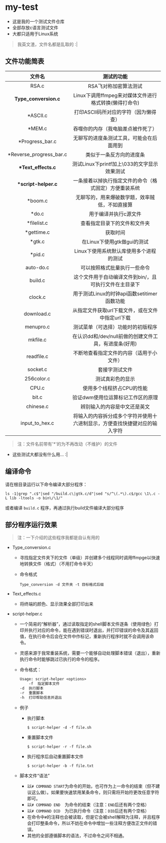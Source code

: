 # my-test

- 这是我的一个测试文件仓库
- 全部存放c语言测试文件
- 大都只适用于Linux系统

> 我英文渣，文件名都是乱取的 :|

## 文件功能简表

| 文件名                     | 测试的功能                                                                 |
|:--------------------------:|:--------------------------------------------------------------------------:|
| RSA.c                      | RSA飞对称加密算法测试                                                      |
| **Type\_conversion.c**     | Linux下调用ffmpeg来对媒体文件进行格式转换(懒得打命令)                      |
| \*ASCII.c                  | 打印ASCII码所对应的字符（因为懒得查）                                      |
| \*MEM.c                    | 吞噬你的内存（我电脑差点被作死了）                                         |
| \*Progress\_bar.c          | 无聊写的进度条测试工具，可能会在后面用到                                   |
| \*Reverse\_progress\_bar.c | 类似于一条反方向的进度条                                                   |
| **\*Text\_effects.c**      | 测试Linux下printf加上\033的文字显示效果测试                                |
| **\*script-helper.c**      | 一条接着以掉执行指定文件的命令（格式固定）方便重装系统                     |
| \*boom.c                   | 无聊写的，用来爆破数学题，效率贼低，不如直接算                             |
| \*do.c                     | 用于编译并执行c源文件                                                      |
| \*filelist.c               | 查看指定目录下的文件和文件夹                                               |
| \*gettime.c                | 获取时间                                                                   |
| \*gtk.c                    | 在Linux下使用gtk做gui的测试                                                |
| \*pid.c                    | Linux下使用系统默认库使用多个进程的测试                                    |
| auto-do.c                  | 可以按照格式批量执行一些命令                                               |
| build.c                    | 这个文件用于自动编译文件到bin/，且可执行文件在主目录下                     |
| clock.c                    | 用于测试Linux的时钟api函数setitimer函数功能                                |
| download.c                 | 从指定文件获取url下载文件，或在文件中指定url下载                           |
| menupro.c                  | 测试菜单（可选择）功能时的初版程序                                         |
| mkfile.c                   | 在认识dd和/dev/null前做的创建文件工具，有进度条(好用)                      |
| readfile.c                 | 不断地查看指定文件的内容（适用于小文件）                                   |
| socket.c                   | 套接字测试文件                                                             |
| 256color.c                 | 测试真彩色的显示                                                           |
| CPU.c                      | 使用多个线程挤占CPU的性能                                                  |
| bit.c                      | 验证dwm使用位运算标记工作区的原理                                          |
| chinese.c                  | 辨别输入的内容是中文还是英文                                               |
| input_to_hex.c             | 将输入的内容拆分成多个字符并使用十六进制显示，方便查找快捷键对应的输入字符 |

> 注：文件名前带有'\*'的为不再改动（不维护）的文件

- 这些测试大都没有什么用... :|

## 编译命令

请在根目录运行以下命令编译大部分程序：

```shell
ls -1|grep ".c$"|sed "/build.c\|gtk.c/d"|sed "s/^\(.*\).c$/gcc \1\.c -L lib -ltools -o bin\/\1/"
```

或者编译 `build.c` 程序，再通过执行build文件编译大部分程序

## 部分程序运行效果

> 注：一下介绍的这些程序我都是自认有用的

- Type_conversion.c
  - 寻找指定文件夹下的文件（单级）并创建多个线程同时调用ffmpge以快速地转换文件（格式）（不用打命令半天）

  - 命令格式

    ```shell
    Type_conversion -d 文件夹 -t 目标格式后缀
    ```

- Text\_effects.c

  - 将终端的颜色、显示效果全部打印出来

- script-helper.c

  - 一个简易的“解析器”，通过读取指定的shell脚本文件逐条（使用绿色）打印并执行对应的命令，能在遇到错误时退出，并打印错误的命令及其返回值，在执行命令后会在文件中作标记，重新执行程序时就不会调用该命令。

  - 灵感来源于我常重装系统，需要一个能够自动处理脚本错误（退出），重新执行命令时能够跳过已执行的命令的程序。

  - 命令格式：

    ```txt
    Usage: script-helper <options>
        -f  指定脚本文件
	-d  执行脚本
	-r  重置脚本
	-h  打印帮助信息并退出
    ```

  - 例子

    - 执行脚本

      ```shell
      $ script-helper -d -f file.sh
      ```

    - 重置脚本文件

      ```shell
      $ script-helper -r -f file.sh
      ```

    - 执行程序后自动重置脚本文件

      ```shell
      $ script-helper -b -f file.txt
      ```

  - 脚本文件“语法”

    - 以`# COMMAND START`为命令的开始，也可作为上一命令的结束（但不建议这么做）。如果要快速禁用某条命令，则只需将开始符更改任意字符即可。
    - 以`# COMMAND END  `为命令的结束（注意：`END`后还有两个空格）
    - 以`# COMMAND DID  `为已执行命令（注意：`DID`后还有两个空格）
    - 在命令中`#`的注释也会被读取，但是它会被shell解释为注释，并且程序会打印整条命令，所以不妨在命令中增加一些注释方便改正文件的错误。
    - 其他的全部遵循脚本的语法，不过命令之间不相通。

